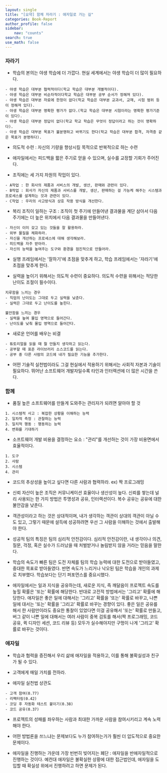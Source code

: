 ```yaml
---
layout: single
title: "[요약] 함께 자라기 : 애자일로 가는 길"
categories: Book-Report
author_profile: false
sidebar:
    nav: "counts"
search: true
use_math: false
---
```




### 자라기

- 학습의 본의는 야생 학습에 더 가깝다. 현실 세계에서는 야생 학습이 더 많이 필요하다.

```
- 야생 학습은 대부분 협력적이다(학교 학습은 대부분 개별적이다).
- 야생 학습은 대부분 비순차적이다학교 학습은 대부분 공부 순서가 정해져 있다).
- 야생 학습은 대부분 자료에 한정이 없다(학교 학습은 대부분 교과서, 교재, 시험 범위 등이 정해져 있다).
- 야생 학습은 대부분 명확한 평가가 없다.(학교 학습은 대부분 시험이라는 명확한 평가기준이 있다).
- 야생 학습은 대부분 정답이 없다(학교 학교 학습은 무엇이 정답이라고 하는 것이 명확하다).
- 야생 학습은 대부분 목표가 불분명하고 바뀌기도 한다(학교 학습은 대부분 합격, 자격증 같은 목표가 분명하다).
```

- 의도적 수련 : 자신의 기량을 향상시킬 목적으로 반복적으로 하는 수련
- 애자일에서는 피드백을 짧은 주기로 얻을 수 있으며, 실수를 교정할 기회가 주어진다.

- 조직에는 세 가지 차원의 작업이 있다.
```
- A작업 : 한 회사의 제품과 서비스의 개발, 생산, 판매와 관련이 있다.
- B작업 : 회사가 자신의 제품과 서비스를 개발, 생산, 판매하는 걸 가능케 해주는 시스템과 프로세스를 설계하는 것과 관련이 있다.
- C작업 : 우리의 사고방식과 상호 작용 방식을 개선한다.
```
- 복리 조직이 일하는 구조 : 조직이 첫 주기에 만들어낸 결과물을 계단 삼아서 다음 주기에는 더 높은 위치에서 다음 결과물을 만들어낸다.
```
- 자신이 이미 갖고 있는 것들을 잘 활용하라.
- 외부 물질을 체화하라.
- 자신을 개선하는 프로세스에 대해 생각해보라.
- 피드백을 자주 받아라.
- 자신의 능력을 높여주는 도구와 환경을 점진적으로 만들어라.
```

- 실행 프레임에서는 '잘하기'에 초점을 맞추게 하고, 학습 프레임에서는 '자라기'에 초점을 맞추게 한다.

- 실력을 높이기 위해서는 의도적 수련이 중요하다. 의도적 수련을 위해서는 적당한 난이도 조절이 필수이다. 
```
지루함을 느끼는 경우
- 직업의 난이도는 그대로 두고 실력을 낮춘다.
- 실력은 그대로 두고 난이도를 높힌다.

불안함을 느끼는 경우
- 실력을 높여 몰입 영역으로 들어간다.
- 난이도를 낮춰 몰입 영역으로 들어간다.
```

- 새로운 언어를 배우는 비결
```
- 튜토리얼을 읽을 때 뭘 만들지 생각하고 읽는다.
- 공부할 때 표준 라이브러리 소스코드를 읽는다.
- 공부 중 다른 사람의 코드에 내가 필요한 기능을 추가한다.
```

- 어떤 기술적 실천법이라도 그걸 현실에서 적용하기 위해서는 사회적 자본과 기술이 필요하다. 뛰어난 소프트웨어 개발자일수록 타인과 인터렉션에 더 많은 시간을 쓴다.

### 함께

- 품질 높은 소프트웨어를 만들게 도와주는 관리자가 되려면 알아야 할 것
```
1. 시스템적 사고 : 복잡한 상황을 이해하는 능력
2. 일차적 측정 : 관찰하는 능력
3. 일치적 행동 : 행동하는 능력
4. 변화를 기대하기
```

- 소프트웨어 개발 비용을 결정하는 요소 : "관리"를 개선하는 것이 가장 비용면에서 효율적이다.
```
1. 도구 
2. 사람
3. 시스템
4. 관리
```

- 코드의 추상성을 높이고 싶다면 다른 사람과 협력하라. ex) 짝 프로그래밍

- 신뢰 자산이 높은 조직은 커뮤니케이션 효율이나 생산성이 높다. 신뢰를 쌓는데 널리 사용되는 한 가지 방법은 투명성과 공유, 인터랙션이다. 복수 공유는 공유에 대한 불안감을 낮춘다.

- 객관성이라고 하는 것은 상대적이며, 내가 생각하는 객관이 상대의 객관이 아닐 수도 있고, 그렇기 때문에 설득에 성공하려면 우선 그 사람을 이해하는 것에서 출발해야 한다.

- 성공적 팀의 특징은 팀의 심리적 안전감이다. 심리적 안전감이란, 내 생각이나 의견, 질문, 걱정, 혹은 실수가 드러났을 때 처벌받거나 놀림받지 않을 거라는 믿음을 말한다.

- 학습의 속도가 빠른 팀은 도전 자체를 팀의 학습 능력에 대한 도전으로 받아들였고, 중대한 목표로 받아들였다. 반면 속도가 느리거나 낙오된 팀은 학습을 개인의 과제로 치부했다. 학습보다는 단기 퍼포먼스를 중요시했다.

- 애자일에서는 일과 지식을 공유하는데, 새로운 지식, 즉 깨달음이 프로젝트 속도를 높힐 확률은 '또는' 확률에 해당한다. 반대로 고전적 방법에서는 '그리고' 확률에 해당한다. 애자일은 좋은 일에 대해서는 '그리고' 확률을 '또는' 확률로 바꾸고, 나쁜 일에 대서는 '또는' 확률을 '그리고' 확률로 바꾸는 경향이 있다. 좋은 일은 공유를 해서 한 사람만이라도 중요한 통찰이 있었다면 이걸 공유해서 '또는' 확률로 만들고, 버그 같이 나쁜 일에 대해서는 여러 사람이 중복 검토를 해서(짝 프로그래밍, 코드 공유, 퀵 디자인 세션, 코드 리뷰 등) 모두가 실수해야지만 구멍이 나게 '그리고' 확률로 바꾸는 것이다.

### 애자일

- 학습과 협력을 증진해서 우리 삶에 애자일을 적용하고, 이를 통해 불확실성과 친구가 될 수 있다.

- 고객에게 매일 가치를 전하라.

- 애자일 실천법 상관도
```
- 고객 참여(0.77)
- 리팩터링(0.42)
- 코딩 후 자동화 테스트 붙이기(0.38)
- 코드 공유(0.37)
```

- 프로젝트의 성패를 좌우하는 사람과 최대한 가까운 사람을 참여시키리고 계속 노력해야 한다.

- 어떤 방법론을 쓰느냐는 문제보다도 누가 참여하는가가 훨씬 더 압도적으로 중요한 문제이다.

- 애자일을 진행하는 가운데 가장 빈번히 빚어지는 폐단 : 애자일을 반애자일적으로 진행하는 것이다. 예컨대 애자일은 불확실한 상황에 대한 접근법인데, 애자일을 도입할 때 확실성 위에서 진행하려고 하면 문제가 된다.

